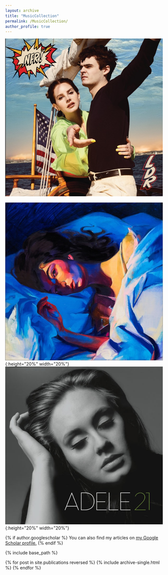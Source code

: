 ```yaml
---
layout: archive
title: "MusicCollection"
permalink: /MusicCollection/
author_profile: true
---
```




![](/images/Album/NFR.jpg "Norman F____ Rockwell - Lana Del Rey")  &nbsp; &nbsp;&nbsp; &nbsp;  ![](/images/Album/Melodrama.jpg "Melodrama - Lorde"){:height="20%" width="20%"}  &nbsp; &nbsp; &nbsp; &nbsp;   ![](/images/Album/21.jpg "21 - Adele"){:height="20%" width="20%"} 
<!-- <br />Norman Fxxxxx Rockwell &nbsp; &nbsp; &nbsp; &nbsp; &nbsp; &nbsp; &nbsp; &nbsp; Melodrama &nbsp; &nbsp; &nbsp; &nbsp; &nbsp; &nbsp; &nbsp; &nbsp; 21
<br />Lana Del Rey &nbsp; &nbsp; &nbsp; &nbsp; &nbsp; &nbsp; &nbsp; &nbsp; Lorde &nbsp; &nbsp; &nbsp; &nbsp; &nbsp; &nbsp; &nbsp; &nbsp; Adele  -->

<!-- | [![](/images/Album/NFR.jpg){:height="20%" width="20%"}] | [![](/images/Album/Melodrama.jpg){:height="20%" width="20%"}] | [![](/images/Album/21.jpg){:height="20%" width="20%"}] |
|:---:|:---:|:---:|
|Norman F___ Rockwell!| Melodrama | 21 |
|Lana Del Rey | Lorde | Adele | -->

{% if author.googlescholar %}
  You can also find my articles on <u><a href="{{author.googlescholar}}">my Google Scholar profile</a>.</u>
{% endif %}

{% include base_path %}

{% for post in site.publications reversed %}
  {% include archive-single.html %}
{% endfor %}
